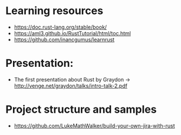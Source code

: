 # Learning resources
- https://doc.rust-lang.org/stable/book/
- https://aml3.github.io/RustTutorial/html/toc.html
- https://github.com/inancgumus/learnrust

# Presentation:
- The first presentation about Rust by Graydon -> http://venge.net/graydon/talks/intro-talk-2.pdf

# Project structure and samples
- https://github.com/LukeMathWalker/build-your-own-jira-with-rust
